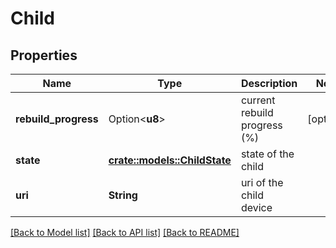 # Child

## Properties

Name | Type | Description | Notes
------------ | ------------- | ------------- | -------------
**rebuild_progress** | Option<**u8**> | current rebuild progress (%) | [optional]
**state** | [**crate::models::ChildState**](ChildState.md) | state of the child | 
**uri** | **String** | uri of the child device | 

[[Back to Model list]](../README.md#documentation-for-models) [[Back to API list]](../README.md#documentation-for-api-endpoints) [[Back to README]](../README.md)


